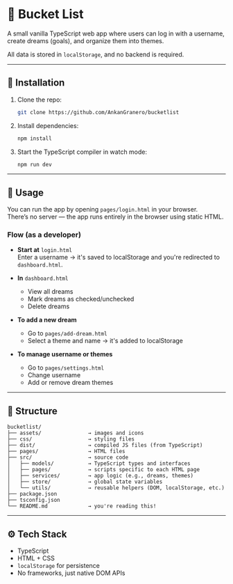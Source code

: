 # 🎯 Bucket List

A small vanilla TypeScript web app where users can log in with a username, create dreams (goals), and organize them into themes.

All data is stored in `localStorage`, and no backend is required.

---

## 🔧 Installation

1. Clone the repo:

   ```bash
   git clone https://github.com/AnkanGranero/bucketlist
   ```

2. Install dependencies:

   ```bash
   npm install
   ```

3. Start the TypeScript compiler in watch mode:

   ```bash
   npm run dev
   ```

---

## 🚀 Usage

You can run the app by opening `pages/login.html` in your browser.  
There’s no server — the app runs entirely in the browser using static HTML.

### Flow (as a developer)

- **Start at** `login.html`  
  Enter a username → it's saved to localStorage and you're redirected to `dashboard.html`.

- **In** `dashboard.html`
  - View all dreams
  - Mark dreams as checked/unchecked
  - Delete dreams

- **To add a new dream**
  - Go to `pages/add-dream.html`
  - Select a theme and name → it's added to localStorage

- **To manage username or themes**
  - Go to `pages/settings.html`
  - Change username
  - Add or remove dream themes

---

## 🧱 Structure

```
bucketlist/
├── assets/               → images and icons
├── css/                  → styling files
├── dist/                 → compiled JS files (from TypeScript)
├── pages/                → HTML files
├── src/                  → source code
│   ├── models/           → TypeScript types and interfaces
│   ├── pages/            → scripts specific to each HTML page
│   ├── services/         → app logic (e.g., dreams, themes)
│   ├── store/            → global state variables
│   └── utils/            → reusable helpers (DOM, localStorage, etc.)
├── package.json
├── tsconfig.json
└── README.md             → you're reading this!
```

---

## ⚙️ Tech Stack

- TypeScript
- HTML + CSS
- `localStorage` for persistence
- No frameworks, just native DOM APIs
